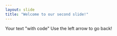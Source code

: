 ```yaml
---
layout: slide
title: "Welcome to our second slide!"
---
```

Your text "with code"
Use the left arrow to go back!
